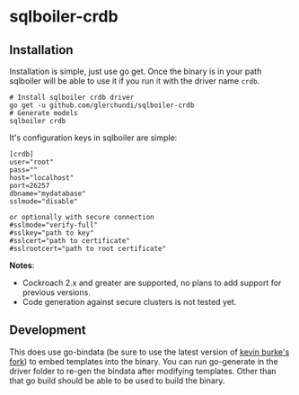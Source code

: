 # sqlboiler-crdb

## Installation

Installation is simple, just use go get. Once the binary is in your path sqlboiler will be able to use it if you run it with the driver name `crdb`.
```
# Install sqlboiler crdb driver
go get -u github.com/glerchundi/sqlboiler-crdb
# Generate models
sqlboiler crdb
```
It's configuration keys in sqlboiler are simple:
```
[crdb]
user="root"
pass=""
host="localhost"
port=26257
dbname="mydatabase"
sslmode="disable"

or optionally with secure connection
#sslmode="verify-full"
#sslkey="path to key"
#sslcert="path to certificate"
#sslrootcert="path to root certificate"
```

**Notes**:
* Cockroach 2.x and greater are supported, no plans to add support for previous versions.
* Code generation against secure clusters is not tested yet.

## Development

This does use go-bindata (be sure to use the latest version of [kevin burke's fork](https://github.com/kevinburke/go-bindata)) to embed templates into the binary. You can run go-generate in the driver folder to re-gen the bindata after modifying templates. Other than that go build should be able to be used to build the binary.
